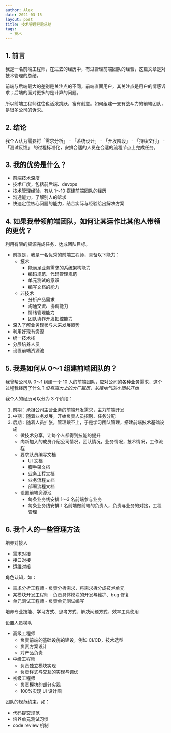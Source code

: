 ```yaml
---
author: Alex
date: 2021-03-15
layout: post
title: 技术管理经验总结
tags:
  - 技术
---
```


## 1. 前言

我是一名前端工程师，在过去的经历中，有过管理前端团队的经验，这篇文章是对技术管理的总结。

前端与后端最大的差别是关注点的不同，前端直面用户，其关注点是用户的情感诉求；后端的面对更多的是计算的问题。

所以前端工程师往往也活泼跳跃，富有创意。如何组建一支有战斗力的前端团队，是很多公司的诉求。

## 2. 结论

我个人认为需要将「需求分析」 - 「系统设计」 - 「开发阶段」 - 「持续交付」 - 「测试反馈」 的过程标准化，安排合适的人员在合适的流程节点上完成任务。

## 3. 我的优势是什么？

- 前端技术深度
- 技术广度，包括前后端、devops
- 技术管理经验，有从 1～10 搭建前端团队的经历
- 沟通能力，了解别人的诉求
- 快速定位核心问题的能力，结合实际与经验给出解决方案

## 4. 如果我带领前端团队，如何让其运作比其他人带领的更优？

利用有限的资源完成任务，达成团队目标。

- 前提是，我是一名优秀的前端工程师，具备以下能力：
  - 技术
    - 能满足业务需求的系统架构能力
    - 编码规范、代码管理规范
    - 单元测试的意识
    - 编写文档的能力
  - 非技术
    - 分析产品需求
    - 沟通交流、协调能力
    - 情绪管理能力
    - 团队协作开发把控能力
- 深入了解业务现状与未来发展趋势
- 利用好现有资源
- 统一技术栈
- 分层培养人员
- 设置前端资源池

## 5. 我是如何从 0～1 组建前端团队的？

我曾帮公司从 0～1 组建一个 10 人的前端团队，应对公司的各种业务需求，这个过程我经历了什么？_没有高大上的大厂履历，从接地气的小团队开始_

我个人的经历可以分为 3 个阶段：

1. 前期：承担公司主营业务的前端开发需求，主力前端开发
2. 中期：随着业务发展，开始负责人员招聘、任务分配
3. 后期：随着人员扩张，管理跟不上，于是学习团队管理，搭建前端技术基础设施
   - 做技术分享，让每个人都得到技能的提升
   - 向新加入的成员介绍公司情况，团队情况，业务情况，技术情况，工作流程
   - 要求队员编写文档
     - UI 文档
     - 脚手架文档
     - 业务工程文档
     - 业务流程文档
     - 部署流程文档
   - 设置前端资源池
     - 每条业务线安排 1～3 名前端参与业务
     - 每条业务线安排 1 名前端做前端的负责人，负责与业务的对接，工程管理

## 6. 我个人的一些管理方法

培养对接人

- 需求对接
- 接口对接
- 运维对接

角色认知，如：

- 需求分析工程师 - 负责分析需求，将需求拆分成技术单元
- 某模块开发工程师 - 负责具体模块的开发与维护、bug 修复
- 单元测试工程师 - 负责单元测试编写

培养专业技能、学习方式、思考方式、解决问题方式、效率工具使用

设置人员梯队

- 高级工程师
  - 负责前端的基础设施的建设，例如 CI/CD，技术选型
  - 负责方案设计
  - 对产品负责
- 中级工程师
  - 负责独立模块实现
  - 负责样式与交互的实现与调优
- 初级工程师
  - 负责模块的部分实现
  - 100%实现 UI 设计图

团队的规范约束，如：

- 代码提交规范
- 培养单元测试习惯
- code review 机制
